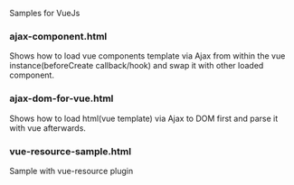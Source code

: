 Samples for VueJs

### ajax-component.html
Shows how to load vue components template via Ajax from within the vue instance(beforeCreate callback/hook) and swap it with other loaded component.

### ajax-dom-for-vue.html
Shows how to load html(vue template) via Ajax to DOM first and parse it with vue afterwards.

### vue-resource-sample.html
Sample with vue-resource plugin


